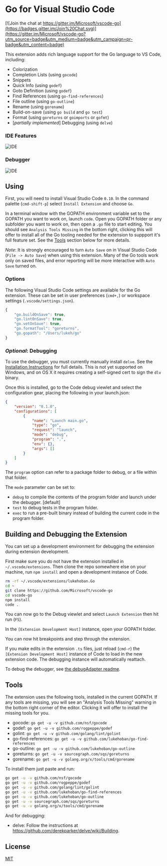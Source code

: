 # Go for Visual Studio Code

[![Join the chat at https://gitter.im/Microsoft/vscode-go](https://badges.gitter.im/Join%20Chat.svg)](https://gitter.im/Microsoft/vscode-go?utm_source=badge&utm_medium=badge&utm_campaign=pr-badge&utm_content=badge)

This extension adds rich language support for the Go language to VS Code, including:

- Colorization
- Completion Lists (using `gocode`)
- Snippets
- Quick Info (using `godef`)
- Goto Definition (using `godef`)
- Find References (using `go-find-references`)
- File outline (using `go-outline`)
- Rename (using `gorename`)
- Build-on-save (using `go build` and `go test`)
- Format (using `goreturns` or `goimports` or `gofmt`)
- [_partially implemented_] Debugging (using `delve`)

### IDE Features
![IDE](http://i.giphy.com/xTiTndDHV3GeIy6aNa.gif)

### Debugger
![IDE](http://i.giphy.com/3oEduO9Rx6awkds4es.gif)

## Using

First, you will need to install Visual Studio Code `0.10`. In the command palette (`cmd-shift-p`) select `Install Extension` and choose `Go`.  

In a terminal window with the GOPATH environment variable set to the GOPATH you want to work on, launch `code`.  Open you GOPATH folder or any subfolder you want to work on, then open a `.go` file to start editing.  You should see `Analysis Tools Missing` in the bottom right, clicking this will offer to install all of the Go tooling needed for the extension to suppport it's full feature set.  See the [Tools](#Tools) section below for more details.

_Note_: It is strongly encouraged to turn `Auto Save` on in Visual Studio Code (`File -> Auto Save`) when using this extension.  Many of the Go tools work only on saved files, and error reporting will be more interactive with `Auto Save` turned on.

### Options

The following Visual Studio Code settings are available for the Go extension.  These can be set in user preferences (`cmd+,`) or workspace settings (`.vscode/settings.json`).

```javascript
{
	"go.buildOnSave": true,
	"go.lintOnSave": true,
	"go.vetOnSave": true,
	"go.formatTool": "goreturns",
	"go.gopath": "/Users/lukeh/go"
}
```

### _Optional_: Debugging

To use the debugger, you must currently manually install `delve`.  See the [Installation Instructions](https://github.com/derekparker/delve/wiki/Building) for full details.  This is not yet supported on Windows, and on OS X it requires creating a self-signed cert to sign the `dlv` binary.

Once this is installed, go to the Code debug viewlet and select the configuration gear, placing the following in your launch.json:

```json
{
	"version": "0.1.0",
	"configurations": [
		{
			"name": "Launch main.go",
			"type": "go",
			"request": "launch",
			"mode": "debug",
			"program": ".",
			"env": {},
			"args": []
		}
	]
}
```

The `program` option can refer to a package folder to debug, or a file within that folder.

The `mode` parameter can be set to:

* `debug` to compile the contents of the program folder and launch under the debugger. [default]
* `test` to debug tests in the program folder.
* `exec` to run a pre-built binary instead of building the current code in the program folder.

## Building and Debugging the Extension

You can set up a development environment for debugging the extension during extension development.

First make sure you do not have the extension installed in `~/.vscode/extensions`.  Then clone the repo somewhere else on your machine, run `npm install` and open a development instance of Code.

```bash
rm -rf ~/.vscode/extensions/lukehoban.Go
cd ~
git clone https://github.com/Microsoft/vscode-go
cd vscode-go
npm install
code . 
```

You can now go to the Debug viewlet and select `Launch Extension` then hit run (`F5`).

In the `[Extension Development Host]` instance, open your GOPATH folder.  

You can now hit breakpoints and step through the extension.

If you make edits in the extension `.ts` files, just reload (`cmd-r`) the `[Extension Development Host]` instance of Code to load in the new extension code.  The debugging instance will automatically reattach.

To debug the debugger, see [the debugAdapter readme](src/debugAdapter/Readme.md).

## Tools

The extension uses the following tools, installed in the current GOPATH.  If any tools are missing, you will see an "Analysis Tools Missing" warning in the bottom right corner of the editor.  Clicking it will offer to install the missing tools for you. 

- gocode: `go get -u -v github.com/nsf/gocode`
- godef: `go get -u -v github.com/rogpeppe/godef`
- golint: `go get -u -v github.com/golang/lint/golint`
- go-find-references: `go get -u -v github.com/lukehoban/go-find-references`
- go-outline: `go get -u -v github.com/lukehoban/go-outline`
- goreturns: `go get -u -v sourcegraph.com/sqs/goreturns`
- gorename: `go get -u -v golang.org/x/tools/cmd/gorename`

To install them just paste and run:
```bash
go get -u -v github.com/nsf/gocode
go get -u -v github.com/rogpeppe/godef
go get -u -v github.com/golang/lint/golint
go get -u -v github.com/lukehoban/go-find-references
go get -u -v github.com/lukehoban/go-outline
go get -u -v sourcegraph.com/sqs/goreturns
go get -u -v golang.org/x/tools/cmd/gorename
```

And for debugging:

- delve: Follow the instructions at https://github.com/derekparker/delve/wiki/Building.

## License
[MIT](LICENSE)
